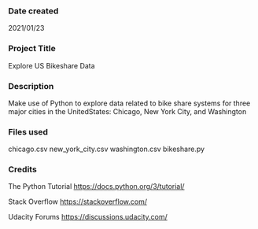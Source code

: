 ### Date created
2021/01/23

### Project Title
Explore US Bikeshare Data

### Description
Make use of Python to explore data related to bike share systems for three major cities in the UnitedStates: Chicago, New York City, and Washington

### Files used
chicago.csv
new_york_city.csv
washington.csv
bikeshare.py

### Credits
The Python Tutorial
https://docs.python.org/3/tutorial/

Stack Overflow
https://stackoverflow.com/

Udacity Forums
https://discussions.udacity.com/
